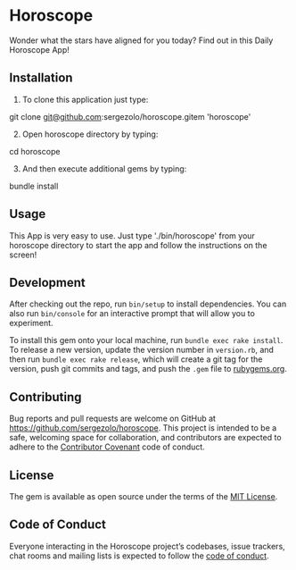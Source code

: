# Horoscope

Wonder what the stars have aligned for you today? Find out in this Daily Horoscope App!

## Installation

1. To clone this application just type:

  git clone git@github.com:sergezolo/horoscope.gitem 'horoscope'

2. Open horoscope directory by typing:

  cd horoscope

3. And then execute additional gems by typing:

  bundle install

## Usage

This App is very easy to use. Just type './bin/horoscope' from your horoscope directory to start the app and follow the instructions on the screen! 

## Development

After checking out the repo, run `bin/setup` to install dependencies. You can also run `bin/console` for an interactive prompt that will allow you to experiment.

To install this gem onto your local machine, run `bundle exec rake install`. To release a new version, update the version number in `version.rb`, and then run `bundle exec rake release`, which will create a git tag for the version, push git commits and tags, and push the `.gem` file to [rubygems.org](https://rubygems.org).

## Contributing

Bug reports and pull requests are welcome on GitHub at https://github.com/sergezolo/horoscope. This project is intended to be a safe, welcoming space for collaboration, and contributors are expected to adhere to the [Contributor Covenant](http://contributor-covenant.org) code of conduct.

## License

The gem is available as open source under the terms of the [MIT License](https://opensource.org/licenses/MIT).

## Code of Conduct

Everyone interacting in the Horoscope project’s codebases, issue trackers, chat rooms and mailing lists is expected to follow the [code of conduct](https://github.com/'proactive-program-5871'/horoscope/blob/master/CODE_OF_CONDUCT.md).
